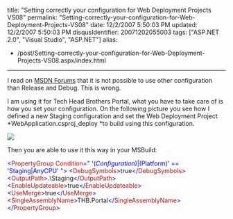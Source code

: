 title: "Setting correctly your configuration for Web Deployment Projects VS08"
permalink: "Setting-correctly-your-configuration-for-Web-Deployment-Projects-VS08"
date: 12/2/2007 5:50:03 PM
updated: 12/2/2007 5:50:03 PM
disqusIdentifier: 20071202055003
tags: ["ASP.NET 2.0", "Visual Studio", "ASP.NET"]
alias:
 - /post/Setting-correctly-your-configuration-for-Web-Deployment-Projects-VS08.aspx/index.html
---
I read on [MSDN Forums](http://forums.asp.net/t/1151526.aspx) that it is not possible to use other configuration than Release and Debug. This is wrong.

I am using it for Tech Head Brothers Portal, what you have to take care of is how you set your configuration. On the following picture you see how I defined a new Staging configuration and set the Web Deployment Project *WebApplication.csproj_deploy *to build using this configuration.
<!-- more -->

![](http://farm3.static.flickr.com/2203/2079573615_8fa38ad83d_o.jpg) 

Then you are able to use it this way in your MSBuild:

<span style="color: rgb(0,0,255)"><</span><span style="color: rgb(163,21,21)">PropertyGroup</span><span style="color: rgb(0,0,255)"> </span><span style="color: rgb(255,0,0)">Condition</span><span style="color: rgb(0,0,255)">=</span>"<span style="color: rgb(0,0,255)"> '$(Configuration)|$(Platform)' == 'Staging|AnyCPU' </span>"<span style="color: rgb(0,0,255)">>
    <</span><span style="color: rgb(163,21,21)">DebugSymbols</span><span style="color: rgb(0,0,255)">></span>true<span style="color: rgb(0,0,255)"></</span><span style="color: rgb(163,21,21)">DebugSymbols</span><span style="color: rgb(0,0,255)">>
    <</span><span style="color: rgb(163,21,21)">OutputPath</span><span style="color: rgb(0,0,255)">></span>.\Staging<span style="color: rgb(0,0,255)"></</span><span style="color: rgb(163,21,21)">OutputPath</span><span style="color: rgb(0,0,255)">>
    <</span><span style="color: rgb(163,21,21)">EnableUpdateable</span><span style="color: rgb(0,0,255)">></span>true<span style="color: rgb(0,0,255)"></</span><span style="color: rgb(163,21,21)">EnableUpdateable</span><span style="color: rgb(0,0,255)">>
    <</span><span style="color: rgb(163,21,21)">UseMerge</span><span style="color: rgb(0,0,255)">></span>true<span style="color: rgb(0,0,255)"></</span><span style="color: rgb(163,21,21)">UseMerge</span><span style="color: rgb(0,0,255)">>
    <</span><span style="color: rgb(163,21,21)">SingleAssemblyName</span><span style="color: rgb(0,0,255)">></span>THB.Portal<span style="color: rgb(0,0,255)"></</span><span style="color: rgb(163,21,21)">SingleAssemblyName</span><span style="color: rgb(0,0,255)">>
</</span><span style="color: rgb(163,21,21)">PropertyGroup</span><span style="color: rgb(0,0,255)">></span>
[](http://11011.net/software/vspaste)
